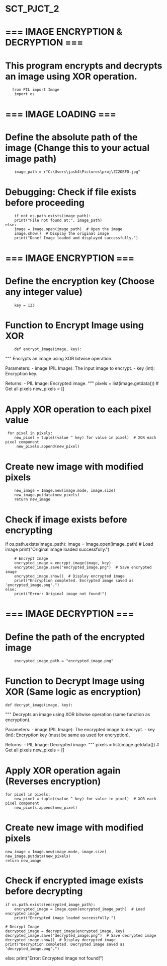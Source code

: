 # SCT_PJCT_2
# === IMAGE ENCRYPTION & DECRYPTION ===
# This program encrypts and decrypts an image using XOR operation.

       from PIL import Image
        import os

# === IMAGE LOADING ===
# Define the absolute path of the image (Change this to your actual image path)
        image_path = r"C:\Users\jash4\Pictures\proj\ZC2OBFD.jpg"

# Debugging: Check if file exists before proceeding
        if not os.path.exists(image_path):
        print("File not found at:", image_path)
    else:
        image = Image.open(image_path)  # Open the image
        image.show()  # Display the original image
        print("Done! Image loaded and displayed successfully.")


# === IMAGE ENCRYPTION ===
# Define the encryption key (Choose any integer value)
        key = 123  

# Function to Encrypt Image using XOR
        def encrypt_image(image, key):
 """
    Encrypts an image using XOR bitwise operation.

  Parameters:
    - image (PIL Image): The input image to encrypt.
    - key (int): Encryption key.

   Returns:
    - PIL Image: Encrypted image.
    """
    pixels = list(image.getdata())  # Get all pixels
    new_pixels = []

   # Apply XOR operation to each pixel value
     for pixel in pixels:
        new_pixel = tuple((value ^ key) for value in pixel)  # XOR each pixel component
         new_pixels.append(new_pixel)

  # Create new image with modified pixels
        new_image = Image.new(image.mode, image.size)
        new_image.putdata(new_pixels)
        return new_image

# Check if image exists before encrypting
if os.path.exists(image_path):
    image = Image.open(image_path)  # Load image
    print("Original image loaded successfully.")

        # Encrypt Image
        encrypted_image = encrypt_image(image, key)
        encrypted_image.save("encrypted_image.png")  # Save encrypted image
        encrypted_image.show()  # Display encrypted image
        print("Encryption completed. Encrypted image saved as 'encrypted_image.png'.")
    else:
        print("Error: Original image not found!")


# === IMAGE DECRYPTION ===
# Define the path of the encrypted image
        encrypted_image_path = "encrypted_image.png"

# Function to Decrypt Image using XOR (Same logic as encryption)
    def decrypt_image(image, key):
  """
    Decrypts an image using XOR bitwise operation (same function as encryption).

   Parameters:
    - image (PIL Image): The encrypted image to decrypt.
    - key (int): Encryption key (must be same as used for encryption).

  Returns:
    - PIL Image: Decrypted image.
    """
    pixels = list(image.getdata())  # Get all pixels
    new_pixels = []

  # Apply XOR operation again (Reverses encryption)
    for pixel in pixels:
        new_pixel = tuple((value ^ key) for value in pixel)  # XOR each pixel component
        new_pixels.append(new_pixel)

  # Create new image with modified pixels
    new_image = Image.new(image.mode, image.size)
    new_image.putdata(new_pixels)
    return new_image

# Check if encrypted image exists before decrypting
    if os.path.exists(encrypted_image_path):
        encrypted_image = Image.open(encrypted_image_path)  # Load encrypted image
        print("Encrypted image loaded successfully.")

    # Decrypt Image
    decrypted_image = decrypt_image(encrypted_image, key)
    decrypted_image.save("decrypted_image.png")  # Save decrypted image
    decrypted_image.show()  # Display decrypted image
    print("Decryption completed. Decrypted image saved as 'decrypted_image.png'.")
else:
    print("Error: Encrypted image not found!")
